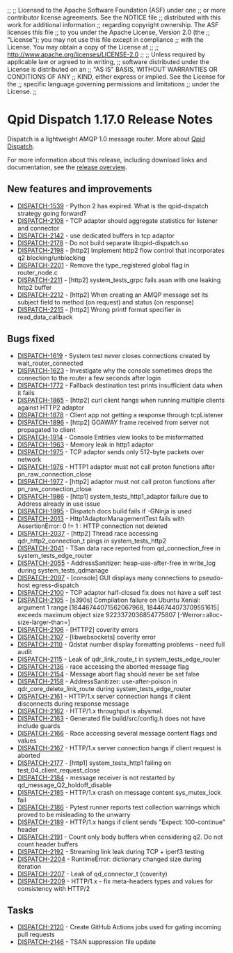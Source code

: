 ;;
;; Licensed to the Apache Software Foundation (ASF) under one
;; or more contributor license agreements.  See the NOTICE file
;; distributed with this work for additional information
;; regarding copyright ownership.  The ASF licenses this file
;; to you under the Apache License, Version 2.0 (the
;; "License"); you may not use this file except in compliance
;; with the License.  You may obtain a copy of the License at
;; 
;;   http://www.apache.org/licenses/LICENSE-2.0
;; 
;; Unless required by applicable law or agreed to in writing,
;; software distributed under the License is distributed on an
;; "AS IS" BASIS, WITHOUT WARRANTIES OR CONDITIONS OF ANY
;; KIND, either express or implied.  See the License for the
;; specific language governing permissions and limitations
;; under the License.
;;

# Qpid Dispatch 1.17.0 Release Notes

Dispatch is a lightweight AMQP 1.0 message router. More about
[Qpid
Dispatch]({{site_url}}/components/dispatch-router/index.html).

For more information about this release, including download links and
documentation, see the [release overview](index.html).


## New features and improvements

 - [DISPATCH-1539](https://issues.apache.org/jira/browse/DISPATCH-1539) - Python 2 has expired. What is the qpid-dispatch strategy going forward?
 - [DISPATCH-2108](https://issues.apache.org/jira/browse/DISPATCH-2108) - TCP adaptor should aggregate statistics for listener and connector
 - [DISPATCH-2142](https://issues.apache.org/jira/browse/DISPATCH-2142) - use dedicated buffers in tcp adaptor
 - [DISPATCH-2178](https://issues.apache.org/jira/browse/DISPATCH-2178) - Do not build separate libqpid-dispatch.so
 - [DISPATCH-2198](https://issues.apache.org/jira/browse/DISPATCH-2198) - [http2] Implement http2 flow control that incorporates q2 blocking/unblocking
 - [DISPATCH-2201](https://issues.apache.org/jira/browse/DISPATCH-2201) - Remove the type_registered global flag in router_node.c
 - [DISPATCH-2211](https://issues.apache.org/jira/browse/DISPATCH-2211) - [http2] system_tests_grpc fails asan with one leaking http2 buffer
 - [DISPATCH-2212](https://issues.apache.org/jira/browse/DISPATCH-2212) - [http2] When creating an AMQP message set its subject field to method (on request) and status (on response)
 - [DISPATCH-2215](https://issues.apache.org/jira/browse/DISPATCH-2215) - [http2] Wrong printf format specifier in read_data_callback 

## Bugs fixed

 - [DISPATCH-1619](https://issues.apache.org/jira/browse/DISPATCH-1619) - System test never closes connections created by wait_router_connected
 - [DISPATCH-1623](https://issues.apache.org/jira/browse/DISPATCH-1623) - Investigate why the console sometimes drops the connection to the router a few seconds after login
 - [DISPATCH-1772](https://issues.apache.org/jira/browse/DISPATCH-1772) - Fallback destination test prints insufficient data when it fails
 - [DISPATCH-1865](https://issues.apache.org/jira/browse/DISPATCH-1865) - [http2] curl client hangs when running multiple clients against HTTP2 adaptor 
 - [DISPATCH-1878](https://issues.apache.org/jira/browse/DISPATCH-1878) - Client app not getting a response through tcpListener
 - [DISPATCH-1896](https://issues.apache.org/jira/browse/DISPATCH-1896) - [http2] GOAWAY frame received from server not propagated to client
 - [DISPATCH-1914](https://issues.apache.org/jira/browse/DISPATCH-1914) - Console Entities view looks to be misformatted
 - [DISPATCH-1963](https://issues.apache.org/jira/browse/DISPATCH-1963) - Memory leak in http1 adaptor
 - [DISPATCH-1975](https://issues.apache.org/jira/browse/DISPATCH-1975) - TCP adaptor sends only 512-byte packets over network
 - [DISPATCH-1976](https://issues.apache.org/jira/browse/DISPATCH-1976) - HTTP1 adaptor must not call proton functions after pn_raw_connection_close
 - [DISPATCH-1977](https://issues.apache.org/jira/browse/DISPATCH-1977) - [http2] adaptor must not call proton functions after pn_raw_connection_close
 - [DISPATCH-1986](https://issues.apache.org/jira/browse/DISPATCH-1986) - [http1] system_tests_http1_adaptor failure due to Address already in use issue
 - [DISPATCH-1995](https://issues.apache.org/jira/browse/DISPATCH-1995) - Dispatch docs build fails if -GNinja is used
 - [DISPATCH-2013](https://issues.apache.org/jira/browse/DISPATCH-2013) - Http1AdaptorManagementTest fails with AssertionError: 0 != 1 : HTTP connection not deleted
 - [DISPATCH-2037](https://issues.apache.org/jira/browse/DISPATCH-2037) - [http2] Thread race accessing qdr_http2_connection_t pings in system_tests_http2
 - [DISPATCH-2041](https://issues.apache.org/jira/browse/DISPATCH-2041) - TSan data race reported from qd_connection_free in system_tests_edge_router
 - [DISPATCH-2055](https://issues.apache.org/jira/browse/DISPATCH-2055) - AddressSanitizer: heap-use-after-free in write_log during system_tests_qdmanage
 - [DISPATCH-2097](https://issues.apache.org/jira/browse/DISPATCH-2097) - [console] GUI displays many connections to pseudo-host egress-dispatch
 - [DISPATCH-2100](https://issues.apache.org/jira/browse/DISPATCH-2100) - TCP adaptor half-closed fix does not have a self test
 - [DISPATCH-2105](https://issues.apache.org/jira/browse/DISPATCH-2105) - [s390s] Compilation failure on Ubuntu Xenial: argument 1 range [18446744071562067968, 18446744073709551615] exceeds maximum object size 9223372036854775807 [-Werror=alloc-size-larger-than=]
 - [DISPATCH-2106](https://issues.apache.org/jira/browse/DISPATCH-2106) - [HTTP2] coverity errors
 - [DISPATCH-2107](https://issues.apache.org/jira/browse/DISPATCH-2107) - [libwebsockets] coverity error
 - [DISPATCH-2110](https://issues.apache.org/jira/browse/DISPATCH-2110) - Qdstat number display formatting problems - need full audit
 - [DISPATCH-2115](https://issues.apache.org/jira/browse/DISPATCH-2115) - Leak of qdr_link_route_t in system_tests_edge_router
 - [DISPATCH-2136](https://issues.apache.org/jira/browse/DISPATCH-2136) - race accessing the aborted message flag
 - [DISPATCH-2154](https://issues.apache.org/jira/browse/DISPATCH-2154) - Message abort flag should never be set false
 - [DISPATCH-2158](https://issues.apache.org/jira/browse/DISPATCH-2158) -  AddressSanitizer: use-after-poison in qdr_core_delete_link_route during system_tests_edge_router
 - [DISPATCH-2161](https://issues.apache.org/jira/browse/DISPATCH-2161) - HTTP/1.x server connection hangs if client disconnects during response message
 - [DISPATCH-2162](https://issues.apache.org/jira/browse/DISPATCH-2162) - HTTP/1.x throughput is abysmal.
 - [DISPATCH-2163](https://issues.apache.org/jira/browse/DISPATCH-2163) - Generated file build/src/config.h does not have include guards
 - [DISPATCH-2166](https://issues.apache.org/jira/browse/DISPATCH-2166) - Race accessing several message content flags and values
 - [DISPATCH-2167](https://issues.apache.org/jira/browse/DISPATCH-2167) - HTTP/1.x server connection hangs if client request is aborted
 - [DISPATCH-2177](https://issues.apache.org/jira/browse/DISPATCH-2177) - [http1] system_tests_http1 failing on test_04_client_request_close
 - [DISPATCH-2184](https://issues.apache.org/jira/browse/DISPATCH-2184) - message receiver is not restarted by qd_message_Q2_holdoff_disable
 - [DISPATCH-2185](https://issues.apache.org/jira/browse/DISPATCH-2185) - HTTP/1.x crash on message content sys_mutex_lock fail
 - [DISPATCH-2186](https://issues.apache.org/jira/browse/DISPATCH-2186) - Pytest runner reports test collection warnings which proved to be misleading to the unwarry
 - [DISPATCH-2189](https://issues.apache.org/jira/browse/DISPATCH-2189) - HTTP/1.x hangs if client sends "Expect: 100-continue" header
 - [DISPATCH-2191](https://issues.apache.org/jira/browse/DISPATCH-2191) - Count only body buffers when considering q2. Do not count header buffers 
 - [DISPATCH-2192](https://issues.apache.org/jira/browse/DISPATCH-2192) - Streaming link leak during TCP + iperf3 testing
 - [DISPATCH-2204](https://issues.apache.org/jira/browse/DISPATCH-2204) - RuntimeError: dictionary changed size during iteration
 - [DISPATCH-2207](https://issues.apache.org/jira/browse/DISPATCH-2207) - Leak of qd_connector_t (coverity)
 - [DISPATCH-2209](https://issues.apache.org/jira/browse/DISPATCH-2209) - HTTP/1.x - fix meta-headers types and values for consistency with HTTP/2

## Tasks

 - [DISPATCH-2120](https://issues.apache.org/jira/browse/DISPATCH-2120) - Create GitHub Actions jobs used for gating incoming pull requests
 - [DISPATCH-2146](https://issues.apache.org/jira/browse/DISPATCH-2146) - TSAN suppression file update